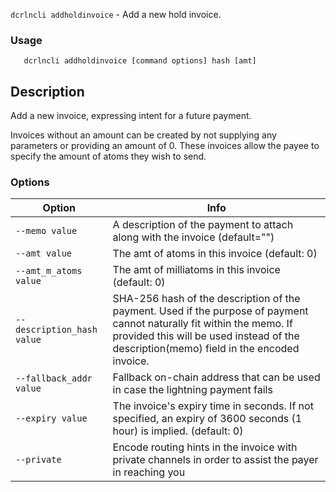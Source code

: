 `dcrlncli addholdinvoice` - Add a new hold invoice.

### Usage

```
   dcrlncli addholdinvoice [command options] hash [amt]
```

## Description

Add a new invoice, expressing intent for a future payment.

Invoices without an amount can be created by not supplying any
parameters or providing an amount of 0. These invoices allow the payee
to specify the amount of atoms they wish to send.

### Options

|Option|Info|
|--|--|
|`--memo value`              | A description of the payment to attach along with the invoice (default="") |
|`--amt value`               | The amt of atoms in this invoice (default: 0) |
|`--amt_m_atoms value`       | The amt of milliatoms in this invoice (default: 0) |
|`--description_hash value`  | SHA-256 hash of the description of the payment. Used if the purpose of payment cannot naturally fit within the memo. If provided this will be used instead of the description(memo) field in the encoded invoice. |
|`--fallback_addr value`     | Fallback on-chain address that can be used in case the lightning payment fails |
|`--expiry value`            | The invoice's expiry time in seconds. If not specified, an expiry of 3600 seconds (1 hour) is implied. (default: 0) |
|`--private`                 | Encode routing hints in the invoice with private channels in order to assist the payer in reaching you |
